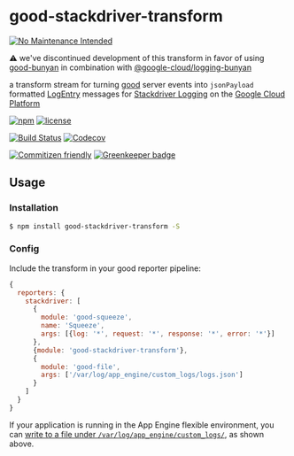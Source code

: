# good-stackdriver-transform

[![No Maintenance Intended](http://unmaintained.tech/badge.svg)](http://unmaintained.tech/)

:warning: we've discontinued development of this transform in favor of using [good-bunyan](https://github.com/muzzley/good-bunyan)
in combination with [@google-cloud/logging-bunyan](https://googlecloudplatform.github.io/google-cloud-node/#/docs/logging-bunyan/0.4.1/logging-bunyan)

a transform stream for turning [good](https://github.com/GainCompliance/good-stackdriver-transform)
server events into `jsonPayload` formatted [LogEntry](https://cloud.google.com/logging/docs/api/reference/rest/v2/LogEntry)
messages for [Stackdriver Logging](https://cloud.google.com/logging/) on the
[Google Cloud Platform](https://cloud.google.com/)

[![npm](https://img.shields.io/npm/v/good-stackdriver-transform.svg?maxAge=2592000)](https://www.npmjs.com/package/good-stackdriver-transform)
[![license](https://img.shields.io/github/license/GainCompliance/good-stackdriver-transform.svg)](LICENSE)

[![Build Status](https://img.shields.io/travis/GainCompliance/good-stackdriver-transform/master.svg?style=flat)](https://travis-ci.org/GainCompliance/good-stackdriver-transform)
[![Codecov](https://img.shields.io/codecov/c/github/GainCompliance/good-stackdriver-transform.svg)](https://codecov.io/github/GainCompliance/good-stackdriver-transform)

[![Commitizen friendly](https://img.shields.io/badge/commitizen-friendly-brightgreen.svg)](http://commitizen.github.io/cz-cli/)
[![Greenkeeper badge](https://badges.greenkeeper.io/GainCompliance/good-stackdriver-transform.svg)](https://greenkeeper.io/)

## Usage

### Installation

```bash
$ npm install good-stackdriver-transform -S
```

### Config

Include the transform in your good reporter pipeline:

```js
{
  reporters: {
    stackdriver: [
      {
        module: 'good-squeeze',
        name: 'Squeeze',
        args: [{log: '*', request: '*', response: '*', error: '*'}]
      },
      {module: 'good-stackdriver-transform'},
      {
        module: 'good-file',
        args: ['/var/log/app_engine/custom_logs/logs.json']
      }
    ]
  }
}
```

If your application is running in the App Engine flexible environment, you can
[write to a file under `/var/log/app_engine/custom_logs/`](https://cloud.google.com/error-reporting/docs/setup/app-engine-flexible-environment),
as shown above.
